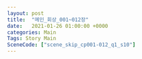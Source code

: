 ```yaml
---
layout: post
title:  "메인_회상_001~012장"
date:   2021-01-26 01:00:00 +0000
categories: Main
Tags: Story Main
SceneCode: ["scene_skip_cp001-012_q1_s10"]
---
```

